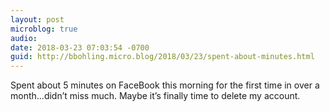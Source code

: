 ```yaml
---
layout: post
microblog: true
audio: 
date: 2018-03-23 07:03:54 -0700
guid: http://bbohling.micro.blog/2018/03/23/spent-about-minutes.html
---
```

Spent about 5 minutes on FaceBook this morning for the first time in over a month...didn’t miss much. Maybe it’s finally time to delete my account.
